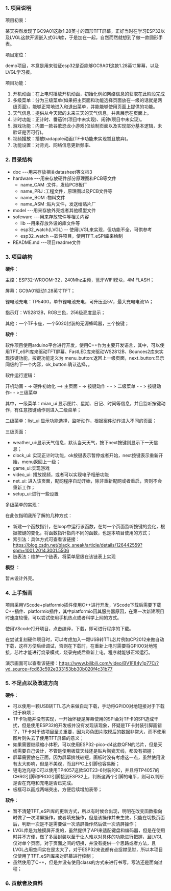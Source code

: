 ### 1. 项目说明

项目初衷：

某天突然发现了GC9A01这款1.28英寸的圆形TFT屏幕，正好当时在学习ESP32以及LVGL这款开源嵌入式GUI库，于是加在一起，自然而然就想到了做一款圆形手表。

项目定位：

demo项目，本意是用来验证esp32是否能够GC9A01这款1.28英寸屏幕，以及LVGL学习板。

项目功能：

1. 开机动画：在上电时播放开机动画，初始化例如网络信息的获取在此阶段完成
2. 多级菜单：分为三级菜单(如果把主页面和功能选择页面放在一级的话就是两级页面)，能够正常地进入和退出菜单，并能能够使用页面上提供的功能。
3. 天气信息：提供从今天起的未来三天的天气信息，并且展示在页面上。
4. 计时功能：正计时、番茄钟(项目中未实现)、闹钟(项目中未实现)。
5. 游戏功能：内置一款谷歌恐龙小游戏(仅绘制页面以及实现部分基本逻辑，未验证是否可行)。
6. 视频播放：播放badapple动画(TF卡功能未实现暂且放弃)。
7. 功能设置：对背光、网络信息更新频率、

### 2. 目录结构  

- doc      ---用来存放相关datasheet等文档3
- hardware  ---用来存放硬件部分原理图和PCB等文件
  - name_CAM  :文件，发给PCB板厂
  - name_PRJ :工程文件，原理图以及PCB文件等
  - name_BOM :物料文件
  - name_ASM :贴片文件，发送给贴片厂
- model      ---用来存放外壳或者其他模型文件
- sofeware   ---用来存放软件等相关内容
  - lib     --用来存放外设的库文件等
  - esp32_watch(LVGL)   -- 使用LVGL来实现，但功能不全，可供参考
  - esp32_watch  --软件项目，使用TFT_eSPI库来绘制
- README.md    ---项目readme文件

### 3. 项目结构

**硬件**：

主控：ESP32-WROOM-32，240Mhz主频，蓝牙WIFI模块，4M FLASH；

屏幕：GC9A01驱动1.28英寸TFT；

锂电池充电：TP5400，单节锂电池充电，可升压至5V，最大充电电流1A；

指示灯：WS2812B，RGB三色，256级亮度显示；

其他：一个TF卡座，一个5020封装的无源蜂鸣器，三个按键；



**软件**：

软件项目使用arduino平台进行开发，使用C++作为主要开发语言，其中，可以使用TFT_eSPI库来驱动TFT屏幕、FastLED库来驱动WS2812B、Bounces2库来实现按键功能，按键功能定义为 menu_button:返回上一级页面，next_button:显示同级的下一个内容，ok_button:确认选择，。

软件运行逻辑：

开机动画 - -> 硬件初始化 --> 主页面 - -> 按键动作 - - > 二级菜单 - - > 按键动作- - >三级菜单

其中，一级菜单：mian_ui 显示图片、星期、日记、时间等信息，并且监听按键动作，有任意按键动作则进入二级菜单；

二级菜单：list_ui 显示功能选择，监听动作，根据案件动作进入不同的页面；

三级页面： 

* weather_ui:显示天气信息，默认当天天气，按下next按键则显示下一天信息；
* clock_ui: 实现正计时功能，ok按键表示暂停或者开始，next按键表示重新开始，menu返回上一级；
* game_ui:实现游戏
* video_ui: 播放视频，或者可以实现电子相册功能
* net_ui: 进入该页面，配网程序自动开始，除非重新配网或者重启，否则不会重新工作；
* setup_ui:进行一些设置



多级菜单的实现：

在此仅指明我所了解的几种方式：

* 新建一个函数指针，在loop中运行该函数，在每一个页面监听按键的变化，根据按键的变化，将函数指针指向不同的函数，也是本项目使用的方式；
* 索引法：具体方式可查看该链接：https://blog.csdn.net/black_sneak/article/details/126442559?spm=1001.2014.3001.5506
* 链表法：维护一个链表，将菜单层级在该链表上实现

**模型** ：

暂未设计外壳。

### 4. 上手指南

项目采用VScode+platformio插件使用C++进行开发，VScode下载后需要下载C++插件、platformio插件，其中platformio因其服务器原因，在第一次新建项目时速度较慢，可以尝试使用手机热点或者科学上网的方式。

使用VScode打开项目，点击编译，下载，即可进行程序的下载。

在尝试复刻硬件项目时，可以考虑加入一颗USB转TTL芯片例如CP2012来做自动下载，这样方便后续调试，否则在下载时，在重新上电时需要将GPIO0对地短接，芯片才能进行烧录模式，烧录完成后重新上电，程序就能够正常运行。

演示画面可以查看该链接：https://www.bilibili.com/video/BV1F84y1p77C/?vd_source=fcd63c592e333153bb30b020f4c31b77



### 5. 不足点以及改进方向

**硬件**：

* 可以使用一颗USB转TTL芯片来做自动下载，手动将GPIO0对地短接对于下载过于麻烦；
* TF卡功能并没有实现，一开始怀疑是屏幕使用的SPI会对TF卡的SPI造成干扰，但是使用ESP32的开发板并没有发现该现象，怀疑是TF卡封装引脚画错了，TF卡对于该项目至关重要，因为彩色图片取模后的数据非常大，而不使用图片则失去了使用TFT屏幕的意义；
* 如果需要继续缩小体积，可以使用ESP32-pico-d4这款QFN的芯片，但是天线需要自己设计，不管是使用板载天线还是贴片陶瓷天线，都没有把握；
* 屏幕需要放在正面，因为屏幕排线较短，画板时没有考虑这一点，虽然使用没有太大影响，但是不美观，而且FPC上引脚也容易断；
* 锂电池充电IC可以使用TP4057这款SOT23-6封装的IC，并且将TP4057的CHRG引脚和PROG引脚接到ESP32上，判断这两个引脚的电平，则可以判断是否在充电和充电是否已完成。
* 板框可以画成两端突出，方便后续增加表带；

**软件**：

* 暂不清楚TFT_eSPI库的更新方式，所以有时候会出现，明明在改变函数指向时做了一次清屏操作，或者填充操作，但是该操作并未生效，只能在切换页面后，判断一次是不是需要做一次清屏操作然后做一次清屏操作；
* LVGL库是为触摸屏开发的，虽然提供了API来适配键盘和编码器，但是在使用时并不方便，做了多层封装以至于让人难以对具体的功能进行把握，且LVGL仅对单个页面，对于页面之间的切换，并没有提供一个思路或者方法，且LVGL占用空间实在是太大了，对于ESP32来说都有点捉襟见肘，所以本项目仅使用了TFT_eSPI库来对屏幕进行控制；
* 虽然使用了C++，但是并没有使用class的方式来进行书写，写法还是面向过程；



### 6. 贡献者及资料




